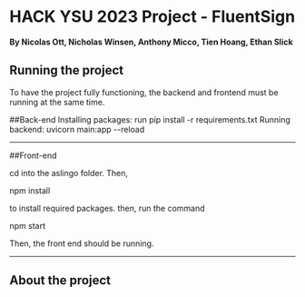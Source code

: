 # HACK YSU 2023 Project - FluentSign
**By Nicolas Ott, Nicholas Winsen, Anthony Micco, Tien Hoang, Ethan Slick**

## Running the project

To have the project fully functioning, the backend and frontend must be running at the same time.

##Back-end
Installing packages: 
run pip install -r requirements.txt
Running backend:
uvicorn main:app --reload
__________________________________________________________________________
##Front-end

cd into the aslingo folder.
Then,

npm install 

to install required packages.
then, run the command

npm start

Then, the front end should be running.
_________________________________________________________________________





## About the project



